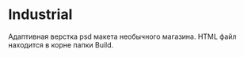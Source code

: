 # Industrial
Адаптивная верстка  psd макета необычного магазина.
HTML файл находится в корне папки Build. 
